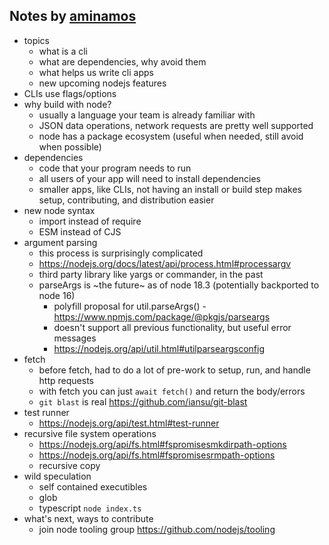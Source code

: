 
## Notes by [aminamos](https://github.com/aminamos)
- topics
    - what is a cli
    - what are dependencies, why avoid them
    - what helps us write cli apps
    - new upcoming nodejs features 
- CLIs use flags/options
- why build with node?
    - usually a language your team is already familiar with
    - JSON data operations, network requests are pretty well supported
    - node has a package ecosystem (useful when needed, still avoid when possible)
- dependencies
    - code that your program needs to run
    - all users of your app will need to install dependencies
    - smaller apps, like  CLIs, not having an install or build step makes setup, contributing, and distribution easier
- new node syntax
    - import instead of require
    - ESM instead of CJS
- argument parsing
    - this process is surprisingly complicated
    - https://nodejs.org/docs/latest/api/process.html#processargv
    - third party library like yargs or commander, in the past
    - parseArgs is ~the future~ as of node 18.3 (potentially backported to node 16)
        - polyfill proposal for util.parseArgs() - https://www.npmjs.com/package/@pkgjs/parseargs
        - doesn't support all previous functionality, but useful error messages
        - https://nodejs.org/api/util.html#utilparseargsconfig
- fetch
    - before fetch, had to do a lot of pre-work to setup, run, and handle http requests
    - with fetch you can just `await fetch()` and return the body/errors
    - `git blast` is real https://github.com/iansu/git-blast
- test runner
    - https://nodejs.org/api/test.html#test-runner
- recursive file system operations
    - https://nodejs.org/api/fs.html#fspromisesmkdirpath-options
    - https://nodejs.org/api/fs.html#fspromisesrmpath-options
    - recursive copy
- wild speculation
    - self contained executibles
    - glob
    - typescript `node index.ts`
- what's next, ways to contribute
    - join node tooling group https://github.com/nodejs/tooling
